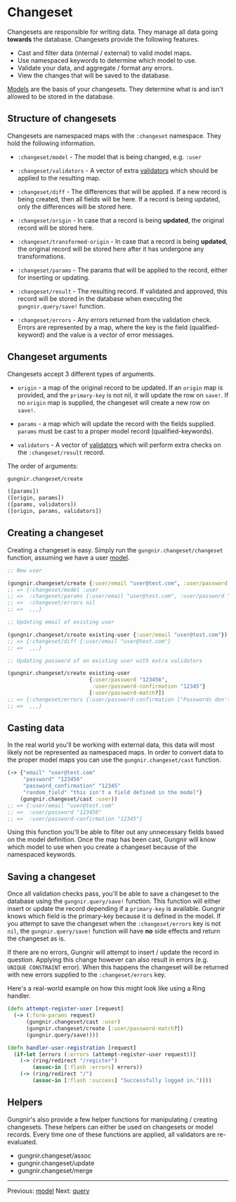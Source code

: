 # Changeset

Changesets are responsible for writing data. They manage all data going
**towards** the database. Changesets provide the following features.

* Cast and filter data (internal / external) to valid model maps.
* Use namespaced keywords to determine which model to use.
* Validate your data, and aggregate / format any errors.
* View the changes that will be saved to the database.

[Models](https://kwrooijen.github.io/gungnir/model.html) are the basis of your
changesets. They determine what is and isn't allowed to be stored in the
database.

## Structure of changesets

Changesets are namespaced maps with the `:changeset` namespace. They hold the
following information.

* `:changeset/model` - The model that is being changed, e.g. `:user`

* `:changeset/validators` - A vector of extra
  [validators](https://kwrooijen.github.io/gungnir/model.html#model-validators)
  which should be applied to the resulting map.

* `:changeset/diff` - The differences that will be applied. If a new record is
  being created, then all fields will be here. If a record is being updated,
  only the differences will be stored here.

* `:changeset/origin` - In case that a record is being **updated**, the original
  record will be stored here.

* `:changeset/transformed-origin` - In case that a record is being **updated**,
  the original record will be stored here after it has undergone any
  transformations.

* `:changeset/params` - The params that will be applied to the record, either
  for inserting or updating.

* `:changeset/result` - The resulting record. If validated and approved, this
  record will be stored in the database when executing the `gungnir.query/save!`
  function.

* `:changeset/errors` - Any errors returned from the validation check. Errors
  are represented by a map, where the key is the field (qualified-keyword) and
  the value is a vector of error messages.
  
## Changeset arguments 

Changesets accept 3 different types of arguments.

* `origin` - a map of the original record to be updated. If an `origin` map is
  provided, and the `primary-key` is not nil, it will update the row on
  `save!`. If no `origin` map is supplied, the changeset will create a new row on
  `save!`.
  
* `params` - a map which will update the record with the fields
  supplied. `params` must be cast to a proper model record
  (qualified-keywords). 
  
* `validators` - A vector of
  [validators](https://kwrooijen.github.io/gungnir/model.html#model-validators)
  which will perform extra checks on the `:changeset/result` record.
  
The order of arguments:

```clojure
gungnir.changeset/create

([params])
([origin, params])
([params, validators])
([origin, params, validators])
```

## Creating a changeset

Creating a changeset is easy. Simply run the `gungnir.changeset/changeset`
function, assuming we have a user
[model](https://kwrooijen.github.io/gungnir/model.html).

```clojure
;; New user

(gungnir.changeset/create {:user/email "user@test.com", :user/password "123456"})
;; => {:changeset/model :user
;; =>  :changeset/params {:user/email "user@test.com", :user/password "123456"}
;; =>  :changeset/errors nil
;; =>  ,,,}

;; Updating email of existing user

(gungnir.changeset/create existing-user {:user/email "user@test.com"})
;; => {:changeset/diff {:user/email "user@test.com"}
;; =>  ,,,}

;; Updating password of an existing user with extra validators

(gungnir.changeset/create existing-user 
                          {:user/password "123456",
                           :user/password-confirmation "12345"}
                          [:user/password-match?])
;; => {:changeset/errors {:user/password-confirmation ["Passwords don't match"]}
;; =>  ,,,}
```

## Casting data

In the real world you'll be working with external data, this data will most
likely not be represented as namespaced maps. In order to convert data to the
proper model maps you can use the `gungnir.changeset/cast` function.

```clojure
(-> {"email" "user@test.com"
     "password" "123456"
     "password_confirmation" "12345"
     "random_field" "this isn't a field defined in the model"}
    (gungnir.changeset/cast :user))
;; => {:user/email "user@test.com"
;; =>  :user/password "123456"
;; =>  :user/password-confirmation "12345"}
```

Using this function you'll be able to filter out any unnecessary fields based on
the model definition. Once the map has been cast, Gungnir will know which model
to use when you create a changeset because of the namespaced keywords.

## Saving a changeset

Once all validation checks pass, you'll be able to save a changeset to the
database using the `gungnir.query/save!` function. This function will either
insert or update the record depending if a `primary-key` is available. Gungnir
knows which field is the primary-key because it is defined in the model. If you
attempt to save the changeset when the `:changeset/errors` key is not `nil`, the
`gungnir.query/save!` function will have **no** side effects and return the
changeset as is.

If there are no errors, Gungnir will attempt to insert / update the record in
question. Applying this change however can also result in errors (e.g. `UNIQUE
CONSTRAINT` error). When this happens the changeset will be returned with new
errors supplied to the `:changeset/errors` key.

Here's a real-world example on how this might look like using a Ring handler.

```clojure
(defn attempt-register-user [request]
  (-> (:form-params request)
      (gungnir.changeset/cast :user)
      (gungnir.changeset/create [:user/password-match?])
      (gungnir.query/save!)))

(defn handler-user-registration [request]
  (if-let [errors (:errors (attempt-register-user request))]
    (-> (ring/redirect "/register")
        (assoc-in [:flash :errors] errors))
    (-> (ring/redirect "/")
        (assoc-in [:flash :success] "Successfully logged in."))))
```

## Helpers

Gungnir's also provide a few helper functions for manipulating / creating
changesets. These helpers can either be used on changesets or model
records. Every time one of these functions are applied, all validators are
re-evaluated.

* gungnir.changeset/assoc
* gungnir.changeset/update
* gungnir.changeset/merge

---

<div class="footer-navigation">
<span>Previous: <a href="https://kwrooijen.github.io/gungnir/model.html">model</a></span>
<span>Next: <a href="https://kwrooijen.github.io/gungnir/query.html">query</a></span>
</div>

